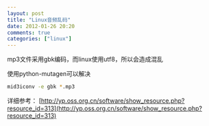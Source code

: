 ```yaml
---
layout: post
title: "Linux音频乱码"
date: 2012-01-26 20:20
comments: true
categories: ["linux"]
---
```


mp3文件采用gbk编码，而linux使用utf8，所以会造成混乱

使用python-mutagen可以解决

```sh
mid3iconv -e gbk *.mp3
```

详细参考：
[http://yp.oss.org.cn/software/show_resource.php?resource_id=313](http://yp.oss.org.cn/software/show_resource.php?resource_id=313)
